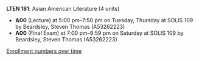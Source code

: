 **LTEN 181**: Asian American Literature (4 units)

- **A00** (Lecture) at 5:00 pm–7:50 pm on Tuesday, Thursday at SOLIS 109 by Beardsley, Steven Thomas (A53262223)
- **A00** (Final Exam) at 7:00 pm–9:59 pm on Saturday at SOLIS 109 by Beardsley, Steven Thomas (A53262223)

[Enrollment numbers over time](./LTEN181.tsv)

